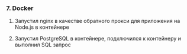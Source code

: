 ### 7. Docker

1) Запустил nginx в качестве обратного прокси для приложения на Node.js в
контейнере

2) Запустил PostgreSQL в контейнере, подключился к контейнеру и
выполнил SQL запрос
